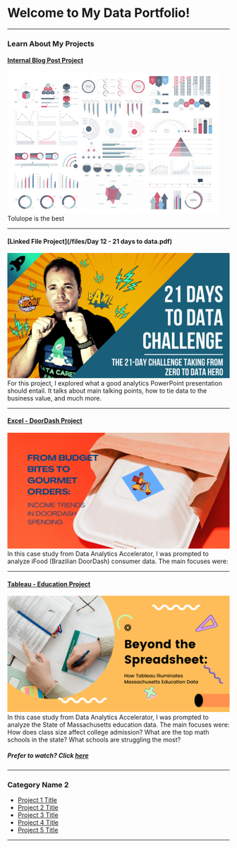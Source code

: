 # Welcome to My Data Portfolio!

---

### Learn About My Projects

#### [Internal Blog Post Project](/bank)
<img src="images/dummy_thumbnail.jpg?raw=true"/>
Tolulope is the best

---
#### [Linked File Project](/files/Day 12 - 21 days to data.pdf)
<img src="images/21 Days To Data Challenge.png?raw=true"/>
For this project, I explored what a good analytics PowerPoint presentation should entail. It talks about main talking points, how to tie data to the business value, and much more. 

---
#### [Excel - DoorDash Project](https://www.linkedin.com/pulse/from-budget-bites-gourmet-orders-income-trends-doordash-megan-easton-12sae/?trackingId=YiSnGoQeR6Oh3YIsClT1CQ%3D%3D)
[<img src="images/Blue Modern Minimalist Simple Article LinkedIn Sponsored Content excel.png"/>](https://www.linkedin.com/pulse/from-budget-bites-gourmet-orders-income-trends-doordash-megan-easton-12sae/?trackingId=YiSnGoQeR6Oh3YIsClT1CQ%3D%3D)
In this case study from Data Analytics Accelerator, I was prompted to analyze iFood (Brazilian DoorDash) consumer data. The main focuses were:


---
#### [Tableau - Education Project](https://www.linkedin.com/pulse/beyond-spreadsheet-how-tableau-illuminates-education-data-easton-g4fge/?trackingId=INB8PW4ZQQqJIzGqfQDvoA%3D%3D)
[<img src="images/Blue Modern Minimalist Simple Article LinkedIn Sponsored Content.png"/>](https://www.linkedin.com/pulse/beyond-spreadsheet-how-tableau-illuminates-education-data-easton-g4fge/?trackingId=INB8PW4ZQQqJIzGqfQDvoA%3D%3D)
In this case study from Data Analytics Accelerator, I was prompted to analyze the State of Massachusetts education data. The main focuses were:
How does class size affect college admission?
What are the top math schools in the state? 
What schools are struggling the most?

##### Prefer to watch? Click [here](https://www.loom.com/share/ae9dd88d60874f509d0725108533caa6?sid=0a9256b5-1dec-4b51-a6b3-e5e896379737)
---

### Category Name 2

- [Project 1 Title](http://example.com/)
- [Project 2 Title](http://example.com/)
- [Project 3 Title](http://example.com/)
- [Project 4 Title](http://example.com/)
- [Project 5 Title](http://example.com/)

---




